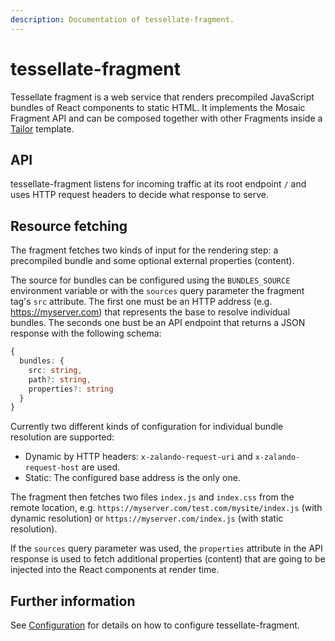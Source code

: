 ```yaml
---
description: Documentation of tessellate-fragment.
---
```


# tessellate-fragment

Tessellate fragment is a web service that renders precompiled JavaScript bundles of React components to static HTML. It implements the Mosaic Fragment API and can be composed together with other Fragments inside a [Tailor](https://github.com/zalando/tailor) template.

## API

tessellate-fragment listens for incoming traffic at its root endpoint `/` and uses HTTP request headers to decide what response to serve.

## Resource fetching

The fragment fetches two kinds of input for the rendering step: a precompiled bundle and some optional external properties (content).

The source for bundles can be configured using the `BUNDLES_SOURCE` environment variable or with the `sources` query parameter the fragment tag's `src` attribute. The first one must be an HTTP address (e.g. https://myserver.com) that represents the base to resolve individual bundles. The seconds one bust be an API endpoint that returns a JSON response with the following schema:

```typescript
{
  bundles: {
    src: string,
    path?: string,
    properties?: string
  }
}
```

Currently two different kinds of configuration for individual bundle resolution are supported:

* Dynamic by HTTP headers: `x-zalando-request-uri` and `x-zalando-request-host` are used.
* Static: The configured base address is the only one.

The fragment then fetches two files `index.js` and `index.css` from the remote location, e.g. `https://myserver.com/test.com/mysite/index.js` (with dynamic resolution) or `https://myserver.com/index.js` (with static resolution).

If the `sources` query parameter was used, the `properties` attribute in the API response is used to fetch additional properties (content) that are going to be injected into the React components at render time.

## Further information

See [Configuration](Configuration.md#tessellate-fragment) for details on how to configure tessellate-fragment.
